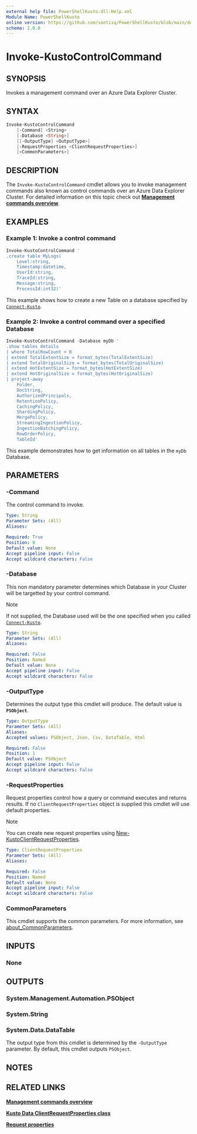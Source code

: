 ```yaml
---
external help file: PowerShellKusto.dll-Help.xml
Module Name: PowerShellKusto
online version: https://github.com/santisq/PowerShellKusto/blob/main/docs/en-US/Invoke-KustoControlCommand.md
schema: 2.0.0
---
```


# Invoke-KustoControlCommand

## SYNOPSIS

Invokes a management command over an Azure Data Explorer Cluster.

## SYNTAX

```powershell
Invoke-KustoControlCommand
    [-Command] <String>
    [-Database <String>]
    [[-OutputType] <OutputType>]
    [-RequestProperties <ClientRequestProperties>]
    [<CommonParameters>]
```

## DESCRIPTION

The `Invoke-KustoControlCommand` cmdlet allows you to invoke management commands also known as control commands over an Azure Data Explorer Cluster. For detailed information on this topic check out [__Management commands overview__](https://learn.microsoft.com/en-us/kusto/management/?view=microsoft-fabric).

## EXAMPLES

### Example 1: Invoke a control command

```powershell
Invoke-KustoControlCommand '
.create table MyLogs(
    Level:string,
    Timestamp:datetime,
    UserId:string,
    TraceId:string,
    Message:string,
    ProcessId:int32)'
```

This example shows how to create a new Table on a database specified by [`Connect-Kusto`](Connect-Kusto.md).

### Example 2: Invoke a control command over a specified Database

```powershell
Invoke-KustoControlCommand -Database myDb '
.show tables details
| where TotalRowCount > 0
| extend TotalExtentSize = format_bytes(TotalExtentSize)
| extend TotalOriginalSize = format_bytes(TotalOriginalSize)
| extend HotExtentSize = format_bytes(HotExtentSize)
| extend HotOriginalSize = format_bytes(HotOriginalSize)
| project-away
    Folder,
    DocString,
    AuthorizedPrincipals,
    RetentionPolicy,
    CachingPolicy,
    ShardingPolicy,
    MergePolicy,
    StreamingIngestionPolicy,
    IngestionBatchingPolicy,
    RowOrderPolicy,
    TableId'
```

This example demonstrates how to get information on all tables in the `myDb` Database.

## PARAMETERS

### -Command

The control command to invoke.

```yaml
Type: String
Parameter Sets: (All)
Aliases:

Required: True
Position: 0
Default value: None
Accept pipeline input: False
Accept wildcard characters: False
```

### -Database

This non mandatory parameter determines which Database in your Cluster will be targetted by your control command.

> [!NOTE]
>
> If not supplied, the Database used will be the one specified when you called [`Connect-Kusto`](Connect-Kusto.md).

```yaml
Type: String
Parameter Sets: (All)
Aliases:

Required: False
Position: Named
Default value: None
Accept pipeline input: False
Accept wildcard characters: False
```

### -OutputType

Determines the output type this cmdlet will produce. The default value is __`PSObject`__.

```yaml
Type: OutputType
Parameter Sets: (All)
Aliases:
Accepted values: PSObject, Json, Csv, DataTable, Html

Required: False
Position: 1
Default value: PSObject
Accept pipeline input: False
Accept wildcard characters: False
```

### -RequestProperties

Request properties control how a query or command executes and returns results. If no `ClientRequestProperties` object is supplied this cmdlet will use default properties.

> [!NOTE]
>
> You can create new request properties using [New-KustoClientRequestProperties](New-KustoClientRequestProperties.md).

```yaml
Type: ClientRequestProperties
Parameter Sets: (All)
Aliases:

Required: False
Position: Named
Default value: None
Accept pipeline input: False
Accept wildcard characters: False
```

### CommonParameters

This cmdlet supports the common parameters.
For more information, see [about_CommonParameters](http://go.microsoft.com/fwlink/?LinkID=113216).

## INPUTS

### None

## OUTPUTS

### System.Management.Automation.PSObject

### System.String

### System.Data.DataTable

The output type from this cmdlet is determined by the `-OutputType` parameter.
By default, this cmdlet outputs `PSObject`.

## NOTES

## RELATED LINKS

[__Management commands overview__](https://learn.microsoft.com/en-us/kusto/management/?view=microsoft-fabric)

[__Kusto Data ClientRequestProperties class__](https://learn.microsoft.com/en-us/kusto/api/netfx/client-request-properties?view=microsoft-fabric)

[__Request properties__](https://learn.microsoft.com/en-us/kusto/api/rest/request-properties?view=microsoft-fabric#supported-request-properties)
